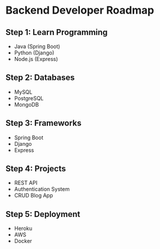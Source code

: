 # Backend Developer Roadmap

## Step 1: Learn Programming
- Java (Spring Boot)
- Python (Django)
- Node.js (Express)

## Step 2: Databases
- MySQL
- PostgreSQL
- MongoDB

## Step 3: Frameworks
- Spring Boot
- Django
- Express

## Step 4: Projects
- REST API
- Authentication System
- CRUD Blog App

## Step 5: Deployment
- Heroku
- AWS
- Docker
